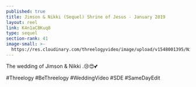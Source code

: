 ```yaml
---
published: true
title: Jimson & Nikki (Sequel) Shrine of Jesus - January 2019
layout: reel
link: K4n1aC8Kuq8
type: sequel
section-rank: 41
image-small: >-
  https://res.cloudinary.com/threelogyvideo/image/upload/v1548001395/Nikki_2-03_0a.jpg
---
```

The wedding of Jimson & Nikki .😢😍💕

#Threelogy #BeThreelogy #WeddingVideo #SDE #SameDayEdit
